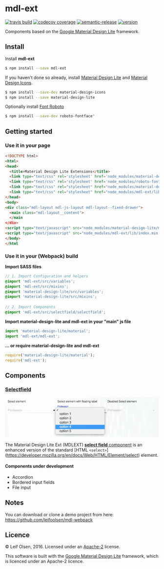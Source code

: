 # mdl-ext

[![travis build](https://img.shields.io/travis/leifoolsen/mdl-ext.svg?style=flat-square)](https://travis-ci.org/leifoolsen/mdl-ext)
[![codecov coverage](https://img.shields.io/codecov/c/github/leifoolsen/mdl-ext.svg?style=flat-square)](https://codecov.io/github/leifoolsen/mdl-ext)
[![semantic-release](https://img.shields.io/badge/%20%20%F0%9F%93%A6%F0%9F%9A%80-semantic--release-e10079.svg?style=flat-square)](https://github.com/semantic-release/semantic-release)
[![version](https://img.shields.io/npm/v/mdl-ext.svg?style=flat-square)](http://npm.im/mdl-ext)

Components based on the [Google Material Design Lite](https://github.com/google/material-design-lite) framework.

## Install
Install **mdl-ext**
```sh
$ npm install --save mdl-ext
```

If you haven't done so already, install [Material Design Lite](https://github.com/google/material-design-lite) and [Material Design Icons](https://github.com/google/material-design-icons).

```sh
$ npm install --save-dev material-design-icons
$ npm install --save material-design-lite
```

Optionally install [Font Roboto](https://github.com/choffmeister/roboto-fontface-bower)
```sh
$ npm install --save-dev roboto-fontface"
```

## Getting started

### Use it in your page
```html
<!DOCTYPE html>
<html>
<head>
  <title>Material Design Lite Extensions</title>
  <link type="text/css" rel='stylesheet' href='node_modules/material-design-icons/iconfont/material-icons.css'>
  <link type="text/css" rel='stylesheet' href='node_modules/roboto-fontface/css/roboto-fontface.css'>
  <link type="text/css" rel="stylesheet" href="node_modules/material-design-lite/material.css" />
  <link type="text/css" rel="stylesheet" href="node_modules/mdl-ext/lib/mdl-ext.min.css" />
</head>
<body>
<div class="mdl-layout mdl-js-layout mdl-layout--fixed-drawer">
  <main class="mdl-layout__content">
  </main
</div>
<script type="text/javascript" src="node_modules/material-design-lite/material.js" charset="utf-8"></script>
<script type="text/javascript" src="node_modules/mdl-ext/lib/index.min.js" charset="utf-8"></script>
</body>
</html
```


### Use it in your (Webpack) build

**Import SASS files** 
```scss
// 1. Import Configuration and helpers
@import 'mdl-ext/src/variables';
@import 'mdl-ext/src/mixins';
@import 'material-design-lite/src/variables';
@import 'material-design-lite/src/mixins';

// 2. Import Components
@import 'mdl-ext/src/selectfield/selectfield';
```

**Import material-design-lite and mdl-ext in your "main" js file**
```javascript
import 'material-design-lite/material';
import 'mdl-ext/mdl-ext';
```

**... or require material-design-lite and mdl-ext**
```javascript
require('material-design-lite/material');
require('mdl-ext');
```

 
## Components

### [Selectfield](./src/selectfield/)
![Selectfield](./etc/select-element.png)

The Material Design Lite Ext (MDLEXT) [**select field** component](./src/selectfield/) is an enhanced version 
of the standard [HTML `<select>`] (https://developer.mozilla.org/en/docs/Web/HTML/Element/select) element.

#### Components under development
* Accordion
* Bordered input fields
* File input

## Notes
You can download or clone a demo project from here: https://github.com/leifoolsen/mdl-webpack

## Licence
© Leif Olsen, 2016. Licensed under an [Apache-2](https://github.com/leifoolsen/mdl-ext/blob/master/LICENSE) license.

This software is built with the [Google Material Design Lite](https://github.com/google/material-design-lite) framework, 
which is licenced under an Apache-2 licence.
